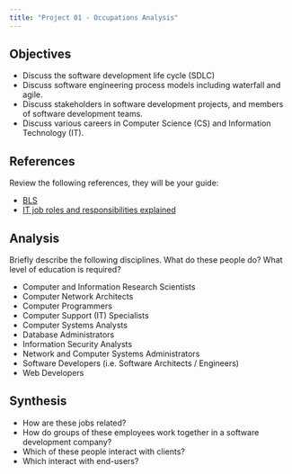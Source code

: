 ```yaml
---
title: "Project 01 - Occupations Analysis"
---
```


## Objectives

- Discuss the software development life cycle (SDLC)
- Discuss software engineering process models including waterfall and agile.
- Discuss stakeholders in software development projects, and members of software development teams.
- Discuss various careers in Computer Science (CS) and Information Technology (IT).

## References

Review the following references, they will be your guide:

- [BLS](http://www.bls.gov/ooh/computer-and-information-technology/home.htm)
- [IT job roles and responsibilities explained](https://targetpostgrad.com/study-areas/computer-science-and-it/it-job-roles-and-responsibilites-explained)

## Analysis

Briefly describe the following disciplines.  What do these people do?  What level of education
is required?

- Computer and Information Research Scientists
- Computer Network Architects
- Computer Programmers
- Computer Support (IT) Specialists
- Computer Systems Analysts
- Database Administrators
- Information Security Analysts
- Network and Computer Systems Administrators
- Software Developers (i.e. Software Architects / Engineers)
- Web Developers

## Synthesis

- How are these jobs related?
- How do groups of these employees work together in a software development company?
- Which of these people interact with clients?
- Which interact with end-users?

